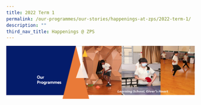 ```yaml
---
title: 2022 Term 1
permalink: /our-programmes/our-stories/happenings-at-zps/2022-term-1/
description: ""
third_nav_title: Happenings @ ZPS
---
```


![](/images/OurProgrammes.png)